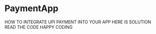 # PaymentApp
HOW TO INTEGRATE UPI PAYMENT INTO YOUR APP
HERE IS SOLUTION 
READ THE CODE
HAPPY CODING
